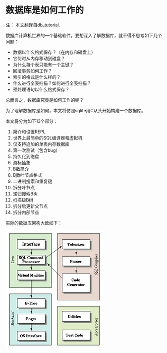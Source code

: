 # 数据库是如何工作的

注： 本文翻译自[db_tutorial](https://cstack.github.io/db_tutorial/).

数据库计算机世界的一个基础软件，要想深入了解数据库，就不得不思考如下几个问题：

- 数据以什么格式保存？（在内存和磁盘上）
- 它何时从内存移动到磁盘？
- 为什么每个表只能有一个主键？
- 回滚事务如何工作？
- 索引的格式是什么样的？
- 什么进行全表扫描？如何进行全表扫描？
- 预处理语句以什么格式保存？

总而言之，数据库究竟是如何工作的呢？

为了理解数据库是如何，本文将仿照sqlite用C从头开始构建一个数据库。

本文将分为如下13个部分：

1. 简介和设置REPL
2. 世界上最简单的SQL编译器和虚拟机
3. 仅支持追加的单表内存数据库
4. 第一次测试（包含bug）
5. 持久化到磁盘
6. 游标抽象
7. B数简介
8. B数叶节点格式
9. 二进制搜索和重复键
10. 拆分叶节点
11. 递归搜索B树
12. 扫描级B树
13. 拆分后更新父节点
14. 拆分内部节点

实际的数据库架构大致如下：

![](./img/arch2.png)